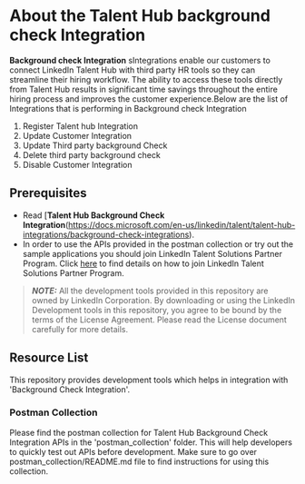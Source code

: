 # About the Talent Hub background check Integration
**Background check Integration** sIntegrations enable our customers to connect LinkedIn Talent Hub with third party HR tools so they can streamline their hiring workflow. The ability to access these tools directly from Talent Hub results in significant time savings throughout the entire hiring process and improves the customer experience.Below are the list of Integrations that is performing in Background check Integration

1. Register Talent hub Integration
2. Update Customer Integration
3. Update Third party background Check
4. Delete third party background check
5. Disable Customer Integration


## Prerequisites
* Read [**Talent Hub Background Check Integration**(https://docs.microsoft.com/en-us/linkedin/talent/talent-hub-integrations/background-check-integrations).
* In order to use the APIs provided in the postman collection or try out the sample applications you should join LinkedIn Talent Solutions Partner Program.
Click [here](https://docs.microsoft.com/en-us/linkedin/talent/talent-hub-integrations) to find details on how to join LinkedIn Talent Solutions Partner Program.

> **_NOTE:_** All the development tools provided in this repository are owned by LinkedIn Corporation. By downloading or using the LinkedIn Development tools in this repository, you agree to be bound by the terms of the License Agreement. Please read the License document carefully for more details.

## Resource List
This repository provides development tools which helps in integration with 'Background Check Integration'.

### Postman Collection
Please find the postman collection for Talent Hub Background Check Integration APIs in the 'postman_collection' folder. This will help developers to quickly test out APIs before development. Make sure to go over postman_collection/README.md file to find instructions for using this collection.

